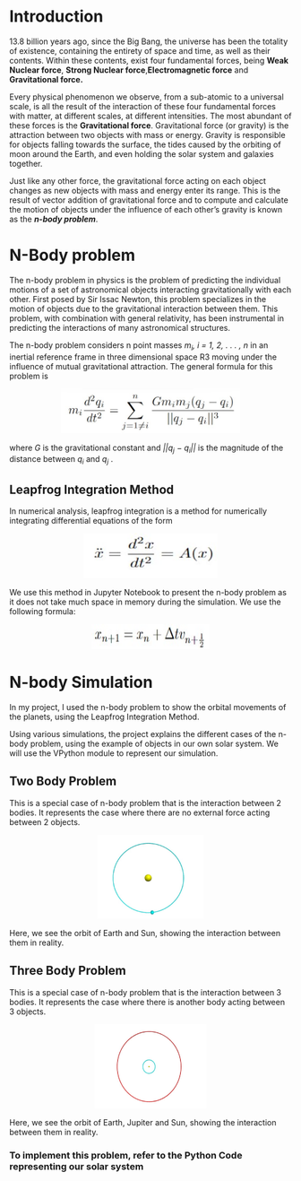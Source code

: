 # Introduction
13.8 billion years ago, since the Big Bang, the universe has been the totality of existence, containing the entirety of space and time, as well as their contents. Within these contents, exist four fundamental forces, being **Weak Nuclear force**, **Strong Nuclear force**,**Electromagnetic force** and **Gravitational force.**

Every physical phenomenon we observe, from a sub-atomic to a universal scale, is all the result of the interaction of these four fundamental forces with matter, at different scales, at different intensities. The most abundant of these forces is the **Gravitational force**. Gravitational force (or gravity) is the attraction between two objects with mass or energy. Gravity is responsible for objects falling towards the surface, the tides caused by the orbiting of moon around the Earth, and even holding the solar system and galaxies together.

Just like any other force, the gravitational force acting on each object changes as new objects with mass and energy enter its range. This is the result of vector addition of gravitational force and to compute and calculate the motion of objects under the influence of each other’s gravity is known as the ***n-body problem***.

# N-Body problem
The n-body problem in physics is the problem of predicting the individual motions of a set of astronomical objects interacting gravitationally with each other. First posed by Sir Issac Newton, this problem specializes in the motion of objects due to the gravitational interaction between them. This problem, with combination with general relativity, has been instrumental in predicting the interactions of many astronomical structures.

The n-body problem considers n point masses *m<sub>i</sub>, i = 1, 2, . . . , n* in an inertial reference frame in three dimensional space R3 moving under the influence of mutual gravitational attraction. The general formula for this problem is

<p align="center"><img  width="320" height="80" src = "https://github.com/aaryannagpal/n-Body-Problem/blob/main/Images/Newtons%20Law%20of%20Attraction.jpg?raw=true"></p>

where _G_ is the gravitational constant and *||q<sub>j</sub> − q<sub>i</sub>||* is the magnitude of the distance between *q<sub>i</sub>* and *q<sub>j</sub>* .

## Leapfrog Integration Method
In numerical analysis, leapfrog integration is a method for numerically integrating differential equations of the form

<p align="center"><img  width="240" height="80" src = "https://github.com/aaryannagpal/n-Body-Problem/blob/main/Images/Double%20Derivative.jpg?raw=true"></p>

We use this method in Jupyter Notebook to present the n-body problem as it does not take much space in memory during the simulation.
We use the following formula:
<p align="center"><img  width="210" height="45" src = "https://github.com/aaryannagpal/n-Body-Problem/blob/main/Images/Leapfrog.jpg?raw=true"></p>

# N-body Simulation
In my project, I used the n-body problem to show the orbital movements of the planets, using the Leapfrog Integration Method. 

Using various simulations, the project explains the different cases of the n-body problem, using the example of objects in our own solar system. We will use the VPython module to represent our simulation.

## Two Body Problem
This is a special case of n-body problem that is the interaction between 2 bodies. It represents the case where there are no external force acting between 2 objects.
<p align="center"><img  width="190" height="150" src = "https://github.com/aaryannagpal/n-Body-Problem/blob/main/Images/es%20(1).jpg?raw=true"></p>
Here, we see the orbit of Earth and Sun, showing the interaction between them
in reality.

## Three Body Problem
This is a special case of n-body problem that is the interaction between 3 bodies. It represents the case where there is another body acting between 3 objects.
<p align="center"><img  width="200" height="150" src = "https://github.com/aaryannagpal/n-Body-Problem/blob/main/Images/ej.jpg?raw=true"></p>

Here, we see the orbit of Earth, Jupiter and Sun, showing the interaction between them in reality.

### To implement this problem, refer to the Python Code representing our solar system
